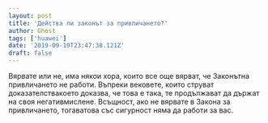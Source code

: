 ```yaml
---
layout: post
title: 'Действа ли законът за привличането?'
author: Ghost
tags: ['huawei']
date: '2019-09-19T23:47:38.121Z'
draft: false
---
```


Вярвате или не, има някои хора, които все още вярват, че Законътна привличането не работи. Въпреки вековете, които струват доказателствакоето доказва, че това е така, те продължават да държат на своя негативмислене. Всъщност, ако не вярвате в Закона за привличането, тогаватова със сигурност няма да работи за вас.
